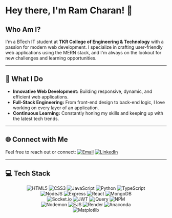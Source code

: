 # Hey there, I'm **Ram Charan**! 👋

## Who Am I?
I'm a BTech IT student at **TKR College of Engineering & Technology** with a passion for modern web development. I specialize in crafting user-friendly web applications using the MERN stack, and I'm always on the lookout for new challenges and learning opportunities.

---

## 🚀 What I Do
- **Innovative Web Development:** Building responsive, dynamic, and efficient web applications.
- **Full-Stack Engineering:** From front-end design to back-end logic, I love working on every layer of an application.
- **Continuous Learning:** Constantly honing my skills and keeping up with the latest tech trends.

---

## 🌐 Connect with Me
Feel free to reach out or connect:
[![Email](https://img.shields.io/badge/Email-D14836?logo=gmail&logoColor=white)](mailto:ramcharanchary6300@gmail.com)
[![LinkedIn](https://img.shields.io/badge/LinkedIn-blue?logo=linkedin&logoColor=white)](https://www.linkedin.com/in/ram-charan2005)

---

## 💻 Tech Stack
<p align="center">
  <img src="https://img.shields.io/badge/HTML5-%23E34F26.svg?style=for-the-badge&logo=html5&logoColor=white" alt="HTML5"/>
  <img src="https://img.shields.io/badge/CSS3-%231572B6.svg?style=for-the-badge&logo=css3&logoColor=white" alt="CSS3"/>
  <img src="https://img.shields.io/badge/JavaScript-F7DF1E.svg?style=for-the-badge&logo=javascript&logoColor=black" alt="JavaScript"/>
  <img src="https://img.shields.io/badge/Python-3670A0?style=for-the-badge&logo=python&logoColor=ffdd54" alt="Python"/>
  <img src="https://img.shields.io/badge/TypeScript-%23007ACC.svg?style=for-the-badge&logo=typescript&logoColor=white" alt="TypeScript"/>
  <br/>
  <img src="https://img.shields.io/badge/Node.js-6DA55F?style=for-the-badge&logo=node.js&logoColor=white" alt="NodeJS"/>
  <img src="https://img.shields.io/badge/Express.js-%23404d59.svg?style=for-the-badge&logo=express&logoColor=%2361DAFB" alt="Express"/>
  <img src="https://img.shields.io/badge/React-%2320232a.svg?style=for-the-badge&logo=react&logoColor=%2361DAFB" alt="React"/>
  <img src="https://img.shields.io/badge/MongoDB-%234ea94b.svg?style=for-the-badge&logo=mongodb&logoColor=white" alt="MongoDB"/>
  <br/>
  <img src="https://img.shields.io/badge/Socket.io-black?style=for-the-badge&logo=socket.io&badgeColor=010101" alt="Socket.io"/>
  <img src="https://img.shields.io/badge/JWT-black?style=for-the-badge&logo=JSON%20web%20tokens" alt="JWT"/>
  <img src="https://img.shields.io/badge/jQuery-%230769AD.svg?style=for-the-badge&logo=jquery&logoColor=white" alt="jQuery"/>
  <img src="https://img.shields.io/badge/NPM-%23CB3837.svg?style=for-the-badge&logo=npm&logoColor=white" alt="NPM"/>
  <br/>
  <img src="https://img.shields.io/badge/Nodemon-%23323330.svg?style=for-the-badge&logo=nodemon&logoColor=%BBDEAD" alt="Nodemon"/>
  <img src="https://img.shields.io/badge/EJS-%23B4CA65.svg?style=for-the-badge&logo=ejs&logoColor=black" alt="EJS"/>
  <img src="https://img.shields.io/badge/Render-%46E3B7.svg?style=for-the-badge&logo=render&logoColor=white" alt="Render"/>
  <img src="https://img.shields.io/badge/Anaconda-%2344A833.svg?style=for-the-badge&logo=anaconda&logoColor=white" alt="Anaconda"/>
  <br/>
  <img src="https://img.shields.io/badge/Matplotlib-%23ffffff.svg?style=for-the-badge&logo=Matplotlib&logoColor=black" alt="Matplotlib"/>
  <img src="https://img.shields.io/badge/NumPy-%
